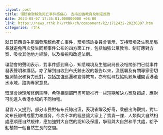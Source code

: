```yaml
---
layout: post
title: 環諮會對鯨魚死亡事件感痛心　支持加強教育及制定應對
date: 2023-08-07 17:36:01.000000000 +08:00
link: https://news.rthk.hk/rthk/ch/component/k2/1712432-20230807.htm
categories: rthk
---
```


就日前西貢牛尾海發現鯨魚死亡事件，環境諮詢委員會表示，支持環境及生態局局長就避免再次發生同類事件公布的四方面工作，包括加強公眾教育、制訂應對方案、吸收其他地方經驗，以及檢視和改進法例。

環諮會的聲明表示，對事件感到痛心，知悉環境及生態局局長及相關部門已就事件發表聲明和講話，亦了解到自收到布氏鯨出沒的報告以來，漁護署及有關專家密切監測情況和努力應對，包括加強巡邏和宣傳教育，亦有就尋找協助鯨魚離開香港淺水水域，諮詢專家意見。

環諮會說理解修例需時，希望相關部門盡可能推行一些短期解決方案及措施，應對可能進入香港水域的不同物種。

發言人又提到，部分市民對有布氏鯨出沒，表現雀躍及好奇，乘船出海觀賞，對年幼布氏鯨構成壓力和威脅。今次不幸的經歷讓大家上了寶貴一課，人類與大自然相處應順應自然規律，應加強對大自然的認知及保護，學習與大自然和平共處，給予動植物一個自然生長的空間。
